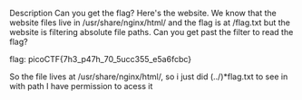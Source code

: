 Description
Can you get the flag?
Here's the website.
We know that the website files live in /usr/share/nginx/html/ and the flag is at /flag.txt but the website is filtering absolute file paths. Can you get past the filter to read the flag?


flag: picoCTF{7h3_p47h_70_5ucc355_e5a6fcbc}

So the file lives at /usr/share/nginx/html/, so i just did (../)*flag.txt to see in with path I have permission to acess it

 
